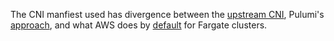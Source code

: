 The CNI manfiest used has divergence between the
[upstream CNI](https://github.com/aws/amazon-vpc-cni-k8s/blob/master/config/v1.5/aws-k8s-cni.yaml),
Pulumi's [approach](https://github.com/pulumi/pulumi-eks/blob/master/nodejs/eks/cni/aws-k8s-cni.yaml),
and what AWS does by [default](https://github.com/aws/amazon-vpc-cni-k8s/issues/755) for Fargate clusters.
